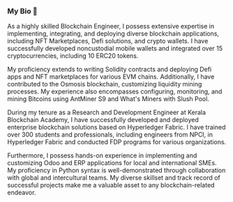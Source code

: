 ### My Bio 👋

As a highly skilled Blockchain Engineer, I possess extensive expertise in implementing, integrating, and deploying diverse blockchain applications, including NFT Marketplaces, Defi solutions, and crypto wallets. I have successfully developed noncustodial mobile wallets and integrated over 15 cryptocurrencies, including 10 ERC20 tokens.

My proficiency extends to writing Solidity contracts and deploying Defi apps and NFT marketplaces for various EVM chains. Additionally, I have contributed to the Osmosis blockchain, customizing liquidity mining processes. My experience also encompasses configuring, monitoring, and mining Bitcoins using AntMiner S9 and What's Miners with Slush Pool.

During my tenure as a Research and Development Engineer at Kerala Blockchain Academy, I have successfully developed and deployed enterprise blockchain solutions based on Hyperledger Fabric. I have trained over 300 students and professionals, including engineers from NPCI, in Hyperledger Fabric and conducted FDP programs for various organizations.

Furthermore, I possess hands-on experience in implementing and customizing Odoo and ERP applications for local and international SMEs. My proficiency in Python syntax is well-demonstrated through collaboration with global and intercultural teams. My diverse skillset and track record of successful projects make me a valuable asset to any blockchain-related endeavor.

<!--
**AnandkKumaran/AnandkKumaran** is a ✨ _special_ ✨ repository because its `README.md` (this file) appears on your GitHub profile.

Here are some ideas to get you started:

- 🔭 I’m currently working on ...
- 🌱 I’m currently learning ...
- 👯 I’m looking to collaborate on ...
- 🤔 I’m looking for help with ...
- 💬 Ask me about ...
- 📫 How to reach me: ...
- 😄 Pronouns: ...
- ⚡ Fun fact: ...
-->
